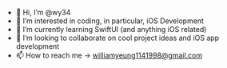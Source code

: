 - 👋 Hi, I’m @wy34
- 👀 I’m interested in coding, in particular, iOS Development
- 🌱 I’m currently learning SwiftUI (and anything iOS related)
- 💞️ I’m looking to collaborate on cool project ideas and iOS app development
- 📫 How to reach me -> williamyeung1141998@gmail.com

<!---
wy34/wy34 is a ✨ special ✨ repository because its `README.md` (this file) appears on your GitHub profile.
You can click the Preview link to take a look at your changes.
--->

